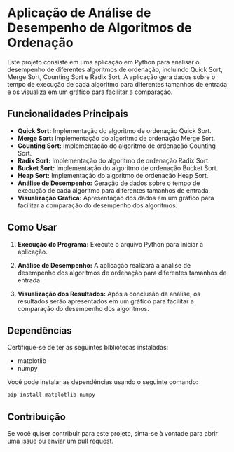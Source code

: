 # Aplicação de Análise de Desempenho de Algoritmos de Ordenação

Este projeto consiste em uma aplicação em Python para analisar o desempenho de diferentes algoritmos de ordenação, incluindo Quick Sort, Merge Sort, Counting Sort e Radix Sort. A aplicação gera dados sobre o tempo de execução de cada algoritmo para diferentes tamanhos de entrada e os visualiza em um gráfico para facilitar a comparação.

## Funcionalidades Principais

- **Quick Sort:** Implementação do algoritmo de ordenação Quick Sort.
- **Merge Sort:** Implementação do algoritmo de ordenação Merge Sort.
- **Counting Sort:** Implementação do algoritmo de ordenação Counting Sort.
- **Radix Sort:** Implementação do algoritmo de ordenação Radix Sort.
- **Bucket Sort:** Implementação do algoritmo de ordenação Bucket Sort.
- **Heap Sort:** Implementação do algoritmo de ordenação Heap Sort.
- **Análise de Desempenho:** Geração de dados sobre o tempo de execução de cada algoritmo para diferentes tamanhos de entrada.
- **Visualização Gráfica:** Apresentação dos dados em um gráfico para facilitar a comparação do desempenho dos algoritmos.

## Como Usar

1. **Execução do Programa:**
   Execute o arquivo Python para iniciar a aplicação.

2. **Análise de Desempenho:**
   A aplicação realizará a análise de desempenho dos algoritmos de ordenação para diferentes tamanhos de entrada.

3. **Visualização dos Resultados:**
   Após a conclusão da análise, os resultados serão apresentados em um gráfico para facilitar a comparação do desempenho dos algoritmos.

## Dependências

Certifique-se de ter as seguintes bibliotecas instaladas:

- matplotlib
- numpy

Você pode instalar as dependências usando o seguinte comando:

```bash
pip install matplotlib numpy
```

## Contribuição
Se você quiser contribuir para este projeto, sinta-se à vontade para abrir uma issue ou enviar um pull request.

